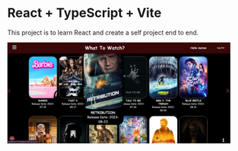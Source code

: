 # React + TypeScript + Vite

This project is to learn React and create a self project end to end.


![Screenshot](png/main_page.png)